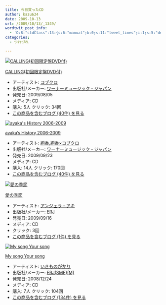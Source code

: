 ```yaml
---
title: 今日買ったCD
author: kazu634
date: 2009-10-13
url: /2009/10/13/_1349/
wordtwit_post_info:
  - 'O:8:"stdClass":13:{s:6:"manual";b:0;s:11:"tweet_times";i:1;s:5:"delay";i:0;s:7:"enabled";i:1;s:10:"separation";s:2:"60";s:7:"version";s:3:"3.7";s:14:"tweet_template";b:0;s:6:"status";i:2;s:6:"result";a:0:{}s:13:"tweet_counter";i:2;s:13:"tweet_log_ids";a:1:{i:0;i:4831;}s:9:"hash_tags";a:0:{}s:8:"accounts";a:1:{i:0;s:7:"kazu634";}}'
categories:
  - つれづれ

---
```

<div class="section">
<div class="hatena-asin-detail">
<a href="http://www.amazon.co.jp/dp/B002DGSV4G/?tag=hatena_st1-22&ascsubtag=d-7ibv" onclick="__gaTracker('send', 'event', 'outbound-article', 'http://www.amazon.co.jp/dp/B002DGSV4G/?tag=hatena_st1-22&ascsubtag=d-7ibv', '');"><img src="https://images-na.ssl-images-amazon.com/images/I/41Z-Dqz5a0L._SL160_.jpg" class="hatena-asin-detail-image" alt="CALLING(初回限定盤DVD付)" title="CALLING(初回限定盤DVD付)" /></a></p> 
    
<div class="hatena-asin-detail-info">
<p class="hatena-asin-detail-title">
<a href="http://www.amazon.co.jp/dp/B002DGSV4G/?tag=hatena_st1-22&ascsubtag=d-7ibv" onclick="__gaTracker('send', 'event', 'outbound-article', 'http://www.amazon.co.jp/dp/B002DGSV4G/?tag=hatena_st1-22&ascsubtag=d-7ibv', 'CALLING(初回限定盤DVD付)');">CALLING(初回限定盤DVD付)</a>
</p>
      
<ul>
<li>
<span class="hatena-asin-detail-label">アーティスト:</span> <a href="http://d.hatena.ne.jp/keyword/%A5%B3%A5%D6%A5%AF%A5%ED" onclick="__gaTracker('send', 'event', 'outbound-article', 'http://d.hatena.ne.jp/keyword/%A5%B3%A5%D6%A5%AF%A5%ED', 'コブクロ');" class="keyword">コブクロ</a>
</li>
<li>
<span class="hatena-asin-detail-label">出版社/メーカー:</span> <a href="http://d.hatena.ne.jp/keyword/%A5%EF%A1%BC%A5%CA%A1%BC%A5%DF%A5%E5%A1%BC%A5%B8%A5%C3%A5%AF%A1%A6%A5%B8%A5%E3%A5%D1%A5%F3" onclick="__gaTracker('send', 'event', 'outbound-article', 'http://d.hatena.ne.jp/keyword/%A5%EF%A1%BC%A5%CA%A1%BC%A5%DF%A5%E5%A1%BC%A5%B8%A5%C3%A5%AF%A1%A6%A5%B8%A5%E3%A5%D1%A5%F3', 'ワーナーミュージック・ジャパン');" class="keyword">ワーナーミュージック・ジャパン</a>
</li>
<li>
<span class="hatena-asin-detail-label">発売日:</span> 2009/08/05
</li>
<li>
<span class="hatena-asin-detail-label">メディア:</span> CD
</li>
<li>
<span class="hatena-asin-detail-label">購入</span>: 5人 <span class="hatena-asin-detail-label">クリック</span>: 34回
</li>
<li>
<a href="http://d.hatena.ne.jp/asin/B002DGSV4G" onclick="__gaTracker('send', 'event', 'outbound-article', 'http://d.hatena.ne.jp/asin/B002DGSV4G', 'この商品を含むブログ (40件) を見る');" target="_blank">この商品を含むブログ (40件) を見る</a>
</li>
</ul>
</div>
    
<div class="hatena-asin-detail-foot">
</div>
</div>
  
<div class="hatena-asin-detail">
<a href="http://www.amazon.co.jp/dp/B002J95190/?tag=hatena_st1-22&ascsubtag=d-7ibv" onclick="__gaTracker('send', 'event', 'outbound-article', 'http://www.amazon.co.jp/dp/B002J95190/?tag=hatena_st1-22&ascsubtag=d-7ibv', '');"><img src="https://images-na.ssl-images-amazon.com/images/I/41Y9ZjTWQ9L._SL160_.jpg" class="hatena-asin-detail-image" alt="ayaka's History 2006-2009" title="ayaka's History 2006-2009" /></a></p> 
    
<div class="hatena-asin-detail-info">
<p class="hatena-asin-detail-title">
<a href="http://www.amazon.co.jp/dp/B002J95190/?tag=hatena_st1-22&ascsubtag=d-7ibv" onclick="__gaTracker('send', 'event', 'outbound-article', 'http://www.amazon.co.jp/dp/B002J95190/?tag=hatena_st1-22&ascsubtag=d-7ibv', 'ayaka&#8217;s History 2006-2009');">ayaka&#8217;s History 2006-2009</a>
</p>
      
<ul>
<li>
<span class="hatena-asin-detail-label">アーティスト:</span> <a href="http://d.hatena.ne.jp/keyword/%B0%BC%B9%E1" onclick="__gaTracker('send', 'event', 'outbound-article', 'http://d.hatena.ne.jp/keyword/%B0%BC%B9%E1', '絢香');" class="keyword">絢香</a>,<a href="http://d.hatena.ne.jp/keyword/%B0%BC%B9%E1%A1%DF%A5%B3%A5%D6%A5%AF%A5%ED" onclick="__gaTracker('send', 'event', 'outbound-article', 'http://d.hatena.ne.jp/keyword/%B0%BC%B9%E1%A1%DF%A5%B3%A5%D6%A5%AF%A5%ED', '絢香×コブクロ');" class="keyword">絢香×コブクロ</a>
</li>
<li>
<span class="hatena-asin-detail-label">出版社/メーカー:</span> <a href="http://d.hatena.ne.jp/keyword/%A5%EF%A1%BC%A5%CA%A1%BC%A5%DF%A5%E5%A1%BC%A5%B8%A5%C3%A5%AF%A1%A6%A5%B8%A5%E3%A5%D1%A5%F3" onclick="__gaTracker('send', 'event', 'outbound-article', 'http://d.hatena.ne.jp/keyword/%A5%EF%A1%BC%A5%CA%A1%BC%A5%DF%A5%E5%A1%BC%A5%B8%A5%C3%A5%AF%A1%A6%A5%B8%A5%E3%A5%D1%A5%F3', 'ワーナーミュージック・ジャパン');" class="keyword">ワーナーミュージック・ジャパン</a>
</li>
<li>
<span class="hatena-asin-detail-label">発売日:</span> 2009/09/23
</li>
<li>
<span class="hatena-asin-detail-label">メディア:</span> CD
</li>
<li>
<span class="hatena-asin-detail-label">購入</span>: 14人 <span class="hatena-asin-detail-label">クリック</span>: 170回
</li>
<li>
<a href="http://d.hatena.ne.jp/asin/B002J95190" onclick="__gaTracker('send', 'event', 'outbound-article', 'http://d.hatena.ne.jp/asin/B002J95190', 'この商品を含むブログ (40件) を見る');" target="_blank">この商品を含むブログ (40件) を見る</a>
</li>
</ul>
</div>
    
<div class="hatena-asin-detail-foot">
</div>
</div>
  
<div class="hatena-asin-detail">
<a href="http://www.amazon.co.jp/dp/B002EBDNA2/?tag=hatena_st1-22&ascsubtag=d-7ibv" onclick="__gaTracker('send', 'event', 'outbound-article', 'http://www.amazon.co.jp/dp/B002EBDNA2/?tag=hatena_st1-22&ascsubtag=d-7ibv', '');"><img src="https://images-na.ssl-images-amazon.com/images/I/51P7VlT-QtL._SL160_.jpg" class="hatena-asin-detail-image" alt="愛の季節" title="愛の季節" /></a></p> 
    
<div class="hatena-asin-detail-info">
<p class="hatena-asin-detail-title">
<a href="http://www.amazon.co.jp/dp/B002EBDNA2/?tag=hatena_st1-22&ascsubtag=d-7ibv" onclick="__gaTracker('send', 'event', 'outbound-article', 'http://www.amazon.co.jp/dp/B002EBDNA2/?tag=hatena_st1-22&ascsubtag=d-7ibv', '愛の季節');">愛の季節</a>
</p>
      
<ul>
<li>
<span class="hatena-asin-detail-label">アーティスト:</span> <a href="http://d.hatena.ne.jp/keyword/%A5%A2%A5%F3%A5%B8%A5%A7%A5%E9%A1%A6%A5%A2%A5%AD" onclick="__gaTracker('send', 'event', 'outbound-article', 'http://d.hatena.ne.jp/keyword/%A5%A2%A5%F3%A5%B8%A5%A7%A5%E9%A1%A6%A5%A2%A5%AD', 'アンジェラ・アキ');" class="keyword">アンジェラ・アキ</a>
</li>
<li>
<span class="hatena-asin-detail-label">出版社/メーカー:</span> <a href="http://d.hatena.ne.jp/keyword/ERJ" onclick="__gaTracker('send', 'event', 'outbound-article', 'http://d.hatena.ne.jp/keyword/ERJ', 'ERJ');" class="keyword">ERJ</a>
</li>
<li>
<span class="hatena-asin-detail-label">発売日:</span> 2009/09/16
</li>
<li>
<span class="hatena-asin-detail-label">メディア:</span> CD
</li>
<li>
<span class="hatena-asin-detail-label">クリック</span>: 3回
</li>
<li>
<a href="http://d.hatena.ne.jp/asin/B002EBDNA2" onclick="__gaTracker('send', 'event', 'outbound-article', 'http://d.hatena.ne.jp/asin/B002EBDNA2', 'この商品を含むブログ (1件) を見る');" target="_blank">この商品を含むブログ (1件) を見る</a>
</li>
</ul>
</div>
    
<div class="hatena-asin-detail-foot">
</div>
</div>
  
<div class="hatena-asin-detail">
<a href="http://www.amazon.co.jp/dp/B001J8NS42/?tag=hatena_st1-22&ascsubtag=d-7ibv" onclick="__gaTracker('send', 'event', 'outbound-article', 'http://www.amazon.co.jp/dp/B001J8NS42/?tag=hatena_st1-22&ascsubtag=d-7ibv', '');"><img src="https://images-na.ssl-images-amazon.com/images/I/319KWqpYIeL._SL160_.jpg" class="hatena-asin-detail-image" alt="My song Your song" title="My song Your song" /></a></p> 
    
<div class="hatena-asin-detail-info">
<p class="hatena-asin-detail-title">
<a href="http://www.amazon.co.jp/dp/B001J8NS42/?tag=hatena_st1-22&ascsubtag=d-7ibv" onclick="__gaTracker('send', 'event', 'outbound-article', 'http://www.amazon.co.jp/dp/B001J8NS42/?tag=hatena_st1-22&ascsubtag=d-7ibv', 'My song Your song');">My song Your song</a>
</p>
      
<ul>
<li>
<span class="hatena-asin-detail-label">アーティスト:</span> <a href="http://d.hatena.ne.jp/keyword/%A4%A4%A4%AD%A4%E2%A4%CE%A4%AC%A4%AB%A4%EA" onclick="__gaTracker('send', 'event', 'outbound-article', 'http://d.hatena.ne.jp/keyword/%A4%A4%A4%AD%A4%E2%A4%CE%A4%AC%A4%AB%A4%EA', 'いきものがかり');" class="keyword">いきものがかり</a>
</li>
<li>
<span class="hatena-asin-detail-label">出版社/メーカー:</span> <a href="http://d.hatena.ne.jp/keyword/ERJ%28SME%29%28M%29" onclick="__gaTracker('send', 'event', 'outbound-article', 'http://d.hatena.ne.jp/keyword/ERJ%28SME%29%28M%29', 'ERJ(SME)(M)');" class="keyword">ERJ(SME)(M)</a>
</li>
<li>
<span class="hatena-asin-detail-label">発売日:</span> 2008/12/24
</li>
<li>
<span class="hatena-asin-detail-label">メディア:</span> CD
</li>
<li>
<span class="hatena-asin-detail-label">購入</span>: 7人 <span class="hatena-asin-detail-label">クリック</span>: 104回
</li>
<li>
<a href="http://d.hatena.ne.jp/asin/B001J8NS42" onclick="__gaTracker('send', 'event', 'outbound-article', 'http://d.hatena.ne.jp/asin/B001J8NS42', 'この商品を含むブログ (134件) を見る');" target="_blank">この商品を含むブログ (134件) を見る</a>
</li>
</ul>
</div>
    
<div class="hatena-asin-detail-foot">
</div>
</div>
</div>
